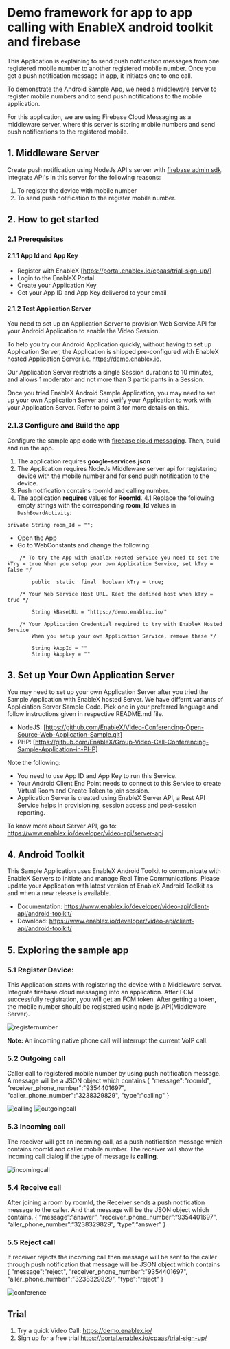 # Demo framework for app to app calling with EnableX android toolkit and firebase 

This Application is explaining to send push notification messages from one registered mobile number to another registered mobile number. Once you get a push notification message in app, it initiates one to one call.

To demonstrate the Android Sample App, we need a middleware server to register mobile numbers and to send push notifications to the mobile application.

For this application, we are using Firebase Cloud Messaging as a middleware server, where this server is storing mobile numbers and send push notifications to the registered mobile.

## 1. Middleware Server
Create push notification using NodeJs API's server with [firebase admin sdk](https://firebase.google.com/docs/admin/setup). Integrate API's in this server for the following reasons:
1) To register the device with mobile number <br/> 
2) To send push notification to the register mobile number.

## 2. How to get started

### 2.1 Prerequisites

#### 2.1.1 App Id and App Key 

* Register with EnableX [https://portal.enablex.io/cpaas/trial-sign-up/] 
* Login to the EnableX Portal
* Create your Application Key
* Get your App ID and App Key delivered to your email

#### 2.1.2 Test Application Server

You need to set up an Application Server to provision Web Service API for your Android Application to enable the Video Session. 

To help you try our Android Application quickly, without having to set up Application Server, the Application is shipped pre-configured with EnableX hosted Application Server i.e. https://demo.enablex.io. 

Our Application Server restricts a single Session durations to 10 minutes, and allows 1 moderator and not more than 3 participants in a Session.

Once you tried EnableX Android Sample Application, you may need to set up your own  Application Server and verify your Application to work with your Application Server.  Refer to point 3 for more details on this.

### 2.1.3 Configure and Build the app

Configure the sample app code with [firebase cloud messaging](https://firebase.google.com/docs/android/setup). Then, build and run the app.
1. The application requires **google-services.json**
2. The Application requires NodeJs Middleware server api for registering device with the mobile number and for send push notification to the device.
3. Push notification contains roomId and calling number.
4. The application **requires** values for **RoomId**.
	4.1 Replace the following empty strings with the corresponding **room_Id** values in `DashBoardActivity`:
```
private String room_Id = "";
```

* Open the App
* Go to WebConstants and change the following:
``` 
    /* To try the App with Enablex Hosted Service you need to set the kTry = true When you setup your own Application Service, set kTry = false */
        
        public  static  final  boolean kTry = true;
        
    /* Your Web Service Host URL. Keet the defined host when kTry = true */
    
        String kBaseURL = "https://demo.enablex.io/"
        
    /* Your Application Credential required to try with EnableX Hosted Service
        When you setup your own Application Service, remove these */
        
        String kAppId = ""  
        String kAppkey = ""  
 ```
 
 
 ## 3. Set up Your Own Application Server

 You may need to set up your own Application Server after you tried the Sample Application with EnableX hosted Server. We have differnt variants of Appliciation Server Sample Code. Pick one in your preferred language and follow instructions given in respective README.md file.

 * NodeJS: [https://github.com/EnableX/Video-Conferencing-Open-Source-Web-Application-Sample.git]<br/>
 * PHP: [https://github.com/EnableX/Group-Video-Call-Conferencing-Sample-Application-in-PHP]

 Note the following:

 * You need to use App ID and App Key to run this Service.
 * Your Android Client End Point needs to connect to this Service to create Virtual Room and Create Token to join session.
 * Application Server is created using EnableX Server API, a Rest API Service helps in provisioning, session access and post-session reporting.  

 To know more about Server API, go to:
 https://www.enablex.io/developer/video-api/server-api
 
 ## 4. Android Toolkit

 This Sample Application uses EnableX Android Toolkit to communicate with EnableX Servers to initiate and manage Real Time Communications. Please update   your Application with latest version of EnableX Android Toolkit as and when a new release is available.

 * Documentation: https://www.enablex.io/developer/video-api/client-api/android-toolkit/
 * Download: https://www.enablex.io/developer/video-api/client-api/android-toolkit/
 
## 5. Exploring the sample app

### 5.1 Register Device: 

This Application starts with registering the device with a Middleware server. Integrate firebase cloud messaging into an application. After FCM successfully registration, you will get an FCM token. After getting a token, the mobile number should be registered using node js API(Middleware Server). 

![registernumber](./registernumber.png)

**Note:** An incoming native phone call will interrupt the current VoIP call.

### 5.2 Outgoing call
Caller call to registered mobile number by using push notification message. A message will be a JSON object which contains
{
	"message":"roomId",
	"receiver_phone_number":"9354401697",
	"caller_phone_number":"3238329829",
	"type":"calling"
}

![calling](./calling.png)
![outgoingcall](./outgoingcall.png)

### 5.3 Incoming call
The receiver will get an incoming call, as a push notification message which contains roomId and caller mobile number. The receiver will show the incoming call dialog if the type of message is **calling**.

![incomingcall](./incomingcall.png)

### 5.4 Receive call
After joining a room by roomId, the Receiver sends a push notification message to the caller. And that message will be the JSON object which contains.
{
“message”:“answer”,
“receiver_phone_number”:“9354401697”,
“aller_phone_number”:“3238329829”,
“type”:“answer”
}

### 5.5 Reject call
If receiver rejects the incoming call then message will be sent to the caller through push notification that message will be JSON object which contains
{
	"message":"reject",
	"receiver_phone_number":"9354401697",
	"aller_phone_number":"3238329829",
	"type":"reject"
}

![conference](./conference.png)


## Trial

1. Try a quick Video Call: https://demo.enablex.io/
2. Sign up for a free trial https://portal.enablex.io/cpaas/trial-sign-up/
